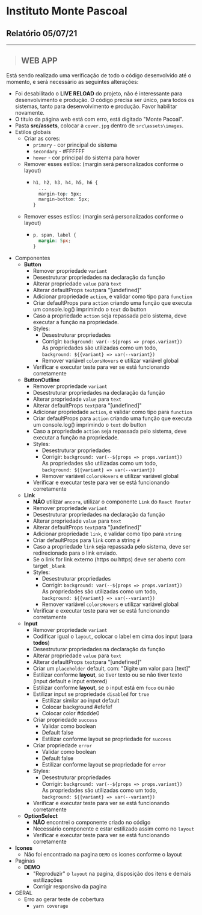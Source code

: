 # Instituto Monte Pascoal

## **Relatório** 05/07/21

***

> ## WEB APP 

Está sendo realizado uma verificação de todo o código desenvolvido até o momento, e será necessário as seguintes alterações:

- Foi desabilitado o **LIVE RELOAD** do projeto, não é interessante para desenvolvimento e produção. O código precisa ser único, para todos os sistemas, tanto para desenvolvimento e produção. Favor habilitar novamente.
- O titulo da página web está com erro, está digitado "Monte Pacoal".
- Pasta **src/assets**, colocar a `cover.jpg` dentro de `src\assets\images`.
- Estilos globais 
  - Criar as cores:
    - `primary` - cor principal do sistema
    - `secondary` - #FFFFFF
    - `hover` - cor principal do sistema para hover
  - Remover esses estilos: (margin será personalizados conforme o layout) 
    - ```css
      h1, h2, h3, h4, h5, h6 {
        ...
        margin-top: 5px;
        margin-bottom: 5px;
      }
      ```
  - Remover esses estilos: (margin será personalizados conforme o layout) 
    - ```css
      p, span, label {
        margin: 5px;
      }
      ```
- Componentes
  - **Button**
    - Remover propriedade `variant`
    - Desestruturar propriedades na declaração da função
    - Alterar propriedade `value` para `text`
    - Alterar defaultProps `text`para "[undefined]"
    - Adicionar propriedade `action`, e validar como tipo para `function`
    - Criar defaultProps para `action` criando uma função que executa um console.log() imprimindo o `text` do button
    - Caso a propriedade `action` seja repassada pelo sistema, deve executar a função na propriedade.
    - Styles:
      - Desestruturar propriedades
      - Corrigir: `background: var(--${props => props.variant})`  
        As propriedades são utilizadas como um todo,  
        `background: ${{variant} => var(--variant})`
      - Remover variável `colorsHovers` e utilizar variável global
    - Verificar e executar teste para ver se está funcionando corretamente
  - **ButtonOutline**
    - Remover propriedade `variant`
    - Desestruturar propriedades na declaração da função
    - Alterar propriedade `value` para `text`
    - Alterar defaultProps `text`para "[undefined]"
    - Adicionar propriedade `action`, e validar como tipo para `function`
    - Criar defaultProps para `action` criando uma função que executa um console.log() imprimindo o `text` do button
    - Caso a propriedade `action` seja repassada pelo sistema, deve executar a função na propriedade.
    - Styles:
      - Desestruturar propriedades
      - Corrigir: `background: var(--${props => props.variant})`  
        As propriedades são utilizadas como um todo,  
        `background: ${{variant} => var(--variant})`
      - Remover variável `colorsHovers` e utilizar variável global
    - Verificar e executar teste para ver se está funcionando corretamente
  - **Link**
    - **NÃO** utilizar `ancora`, utilizar o componente `Link` do `React Router`
    - Remover propriedade `variant`
    - Desestruturar propriedades na declaração da função
    - Alterar propriedade `value` para `text`
    - Alterar defaultProps `text`para "[undefined]"
    - Adicionar propriedade `link`, e validar como tipo para `string`
    - Criar defaultProps para `link` com a string `#`
    - Caso a propriedade `link` seja repassada pelo sistema, deve ser redirecionado para o link enviado.
    - Se o link for link externo (https ou https) deve ser aberto com target `_blank`
    - Styles:
      - Desestruturar propriedades
      - Corrigir: `background: var(--${props => props.variant})`  
        As propriedades são utilizadas como um todo,  
        `background: ${{variant} => var(--variant})`
      - Remover variável `colorsHovers` e utilizar variável global
    - Verificar e executar teste para ver se está funcionando corretamente
  - **Input**
    - Remover propriedade `variant`
    - Codificar igual o `layout`, colocar o label em cima dos input (para **todos**)
    - Desestruturar propriedades na declaração da função
    - Alterar propriedade `value` para `text`
    - Alterar defaultProps `text`para "[undefined]"
    - Criar um `placeholder` default, com: "Digite um valor para [text]" 
    - Estilizar conforme **layout**, se tiver texto ou se não tiver texto (input default e input entered)
    - Estilizar conforme **layout**, se o input está em `foco` ou não
    - Estilizar input se propriedade `disabled` for `true`
      - Estilizar similar ao input default
      - Colocar background #efefef
      - Colocar color #dcdde0
    - Criar propriedade `success`
      - Validar como boolean
      - Default false
      - Estilizar conforme layout se propriedade for `success`
    - Criar propriedade `error`
      - Validar como boolean
      - Default false
      - Estilizar conforme layout se propriedade for `error` 
    - Styles:
      - Desestruturar propriedades
      - Corrigir: `background: var(--${props => props.variant})`  
        As propriedades são utilizadas como um todo,  
        `background: ${{variant} => var(--variant})`
    - Verificar e executar teste para ver se está funcionando corretamente
  - **OptionSelect**
    - **NÃO** encontrei o componente criado no código
    - Necessário componente e estar estilizado assim como no `layout`
    - Verificar e executar teste para ver se está funcionando corretamente
- **Icones**
  - Não foi encontrado na pagina `DEMO` os icones conforme o layout
- Paginas
  - **DEMO**
    - "Reproduzir" o `layout` na pagina, disposição dos itens e demais estilizações
    - Corrigir responsivo da pagina
- GERAL
  - Erro ao gerar teste de cobertura
    - `yarn coverage`